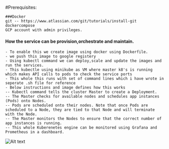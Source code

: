 #Prerequisites:

    ###Docker
    git -- https://www.atlassian.com/git/tutorials/install-git
    dockercompose
    GCP account with admin privileges.
    
    
 #### How the  service can be provision,orchestrate and maintain.
 
    - To enable this we create image using docker using Dockerfile.
    - we push this image to google registery
    - Using kubectl command we can deploy,scale and update the images and run the services.
    - This kubectle using minikube as VM where master k8's is running which makes API calls to pods to check the service ports
    - This whole this runs with set of command lines which i have wrote in seperate .sh file for reference
    - Below instructions and image defines how this works
    -- Kubectl command tells the cluster Master to create a Deployment.
    -- The Master checks for available nodes and schedules app instances (Pods) onto Nodes.
    -- Pods are scheduled onto their nodes. Note that once Pods are scheduled to a Node, they are tied to that Node and will terminate with the Node.
    -- The Master monitors the Nodes to ensure that the correct number of app instances is running.
    -- This whole Kuberenetes engine can be monitored using Grafana and Prometheus in a dashboard.
    
 
 
![Alt text](https://cdn-images-1.medium.com/max/2000/1*30p6uwfaCfrQFvvfJuMozg.png)
